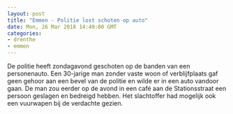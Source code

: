 ```yaml
---
layout: post
title: "Emmen - Politie lost schoten op auto"
date: Mon, 26 Mar 2018 14:49:00 GMT
categories: 
- drenthe 
- emmen 
---
```


De politie heeft zondagavond geschoten op de banden van een personenauto. Een 30-jarige man zonder vaste woon of verblijfplaats gaf geen gehoor aan een bevel van de politie en wilde er in een auto vandoor gaan. De man zou eerder op de avond in een café aan de Stationsstraat een persoon geslagen en bedreigd hebben. Het slachtoffer had mogelijk ook een vuurwapen bij de verdachte gezien.
